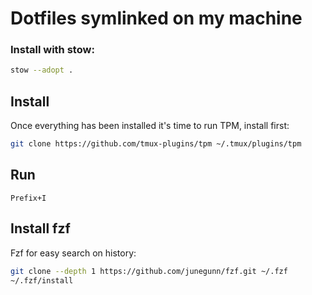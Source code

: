 # Dotfiles symlinked on my machine

### Install with stow:
```bash
stow --adopt .
```

## Install
Once everything has been installed it's time to run TPM, install first:
```bash
git clone https://github.com/tmux-plugins/tpm ~/.tmux/plugins/tpm
```

## Run
`Prefix+I`


## Install fzf
Fzf for easy search on history:
```bash
git clone --depth 1 https://github.com/junegunn/fzf.git ~/.fzf
~/.fzf/install
```
